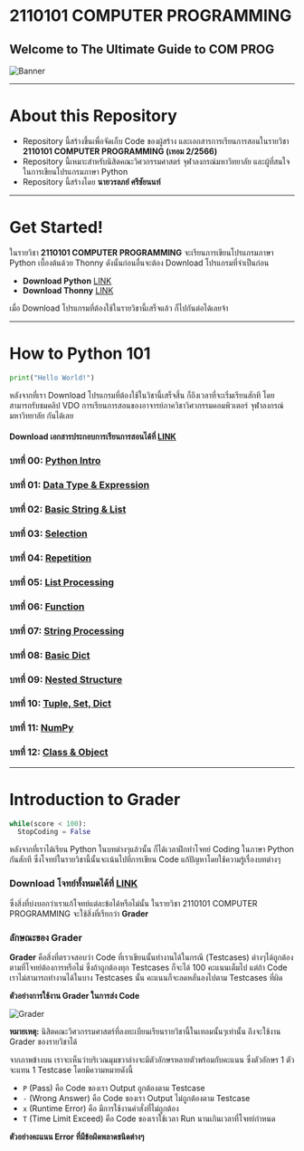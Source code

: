 # 2110101 COMPUTER PROGRAMMING
## Welcome to The Ultimate Guide to COM PROG
![Banner](https://raw.githubusercontent.com/reisenx/COM-PROG/main/SM%20Study%20Materials/99%20OTHERS/COM%20PROG%20Banner.png)

---
# About this Repository
- Repository นี้สร้างขึ้นเพื่อจัดเก็บ Code ของผู้สร้าง และเอกสารการเรียนการสอนในรายวิชา **2110101 COMPUTER PROGRAMMING (เทอม 2/2566)**
- Repository นี้เหมาะสำหรับนิสิตคณะวิศวกรรมศาสตร์ จุฬาลงกรณ์มหาวิทยาลัย และผู้ที่สนใจในการเขียนโปรแกรมภาษา Python
- Repository นี้สร้างโดย **นายวรลภย์ ศรีชัยนนท์**

---
# Get Started!
ในรายวิชา **2110101 COMPUTER PROGRAMMING** จะเรียนการเขียนโปรแกรมภาษา Python เบื้องต้นด้วย Thonny ดังนั้นก่อนอื่นจะต้อง Download โปรแกรมที่จำเป็นก่อน
- **Download Python** [LINK](https://www.python.org/downloads/)
- **Download Thonny** [LINK](https://thonny.org/)

เมื่อ Download โปรแกรมที่ต้องใช้ในรายวิชานี้เสร็จแล้ว ก็ไปกันต่อได้เลยจ้า

---
# How to Python 101
```python
print("Hello World!")
```
หลังจากที่เรา Download โปรแกรมที่ต้องใช้ในวิชานี้เสร็จสิ้น ก็ถึงเวลาที่จะเริ่มเรียนสักที โดยสามารถรับชมคลิป VDO การเรียนการสอนของอาจารย์ภาควิชาวิศวกรรมคอมพิวเตอร์ จุฬาลงกรณ์มหาวิทยาลัย กันได้เลย
#### Download เอกสารประกอบการเรียนการสอนได้ที่ [LINK](https://github.com/reisenx/COM-PROG/tree/main/SM%20Study%20Materials/00%20Python%20Study%20Materials)
### บทที่ 00: [Python Intro](https://www.cp.eng.chula.ac.th/~somchai/python101/00-01.html)
### บทที่ 01: [Data Type & Expression](https://www.cp.eng.chula.ac.th/~somchai/python101/01-01.html)
### บทที่ 02: [Basic String & List](https://www.cp.eng.chula.ac.th/~somchai/python101/02-01.html)
### บทที่ 03: [Selection](https://www.cp.eng.chula.ac.th/~somchai/python101/03-01.html)
### บทที่ 04: [Repetition](https://www.cp.eng.chula.ac.th/~somchai/python101/04-01.html)
### บทที่ 05: [List Processing](https://www.cp.eng.chula.ac.th/~somchai/python101/05-01.html)
### บทที่ 06: [Function](https://www.cp.eng.chula.ac.th/~somchai/python101/06-01.html)
### บทที่ 07: [String Processing](https://www.cp.eng.chula.ac.th/~somchai/python101/07-01.html)
### บทที่ 08: [Basic Dict](https://www.cp.eng.chula.ac.th/~somchai/python101/08-01.html)
### บทที่ 09: [Nested Structure](https://www.cp.eng.chula.ac.th/~somchai/python101/09-01.html)
### บทที่ 10: [Tuple, Set, Dict](https://www.cp.eng.chula.ac.th/~somchai/python101/10-01.html)
### บทที่ 11: [NumPy](https://www.cp.eng.chula.ac.th/~somchai/python101/11-01.html)
### บทที่ 12: [Class & Object](https://www.cp.eng.chula.ac.th/~somchai/python101/12-01.html)

---
# Introduction to Grader
```python
while(score < 100):
  StopCoding = False
```
หลังจากที่เราได้เรียน Python ในบทต่างๆแล้วนั้น ก็ได้เวลาฝึกทำโจทย์ Coding ในภาษา Python กันสักที ซึ่งโจทย์ในรายวิชานี้นั้นจะเน้นไปที่การเขียน Code แก้ปัญหาโดยใช้ความรู้เรื่องบทต่างๆ
### Download โจทย์ทั้งหมดได้ที่ [LINK](https://github.com/reisenx/COM-PROG/tree/main/SM%20Study%20Materials/01%20Grader%20Problems)
ซึ่งสิ่งที่บ่งบอกว่าเราแก้โจทย์แต่ละข้อได้หรือไม่นั้น ในรายวิชา 2110101 COMPUTER PROGRAMMING จะใช้สิ่งที่เรียกว่า **Grader**
### ลักษณะของ Grader
**Grader** คือสิ่งที่ตรวจสอบว่า Code ที่เราเขียนนั้นทำงานได้ในกรณี (Testcases) ต่างๆได้ถูกต้องตามที่โจทย์ต้องการหรือไม่ ซึ่งถ้าถูกต้องทุก Testcases ก็จะได้ 100 คะแนนเต็มไป แต่ถ้า Code เราไม่สามารถทำงานได้ในบาง Testcases นั้น คะแนนก็จะลดหลั่นลงไปตาม Testcases ที่ผิด

**ตัวอย่างการใช้งาน Grader ในการส่ง Code**

![Grader](https://raw.githubusercontent.com/reisenx/COM-PROG/main/SM%20Study%20Materials/99%20OTHERS/How%20to%20Grader%20GIF.gif)

**หมายเหตุ:** นิสิตคณะวิศวกรรมศาสตร์ที่ลงทะเบียนเรียนรายวิชานี้ในเทอมนั้นๆเท่านั้น ถึงจะใช้งาน Grader ของรายวิชาได้

จากภาพข้างบน เราจะเห็นว่าบริเวณมุมขวาล่างจะมีตัวอักษรหลายตัวพร้อมกับคะแนน ซึ่งตัวอักษร 1 ตัวจะแทน 1 Testcase โดยมีความหมายดังนี้
- `P` (Pass) คือ Code ของเรา Output ถูกต้องตาม Testcase
- `-` (Wrong Answer) คือ Code ของเรา Output ไม่ถูกต้องตาม Testcase
- `x` (Runtime Error) คือ มีการใช้งานคำสั่งที่ไม่ถูกต้อง
- `T` (Time Limit Exceed) คือ Code ของเราใช้เวลา Run นานเกินเวลาที่โจทย์กำหนด

**ตัวอย่างคะแนน Error ที่มีข้อผิดพลาดชนิดต่างๆ**
